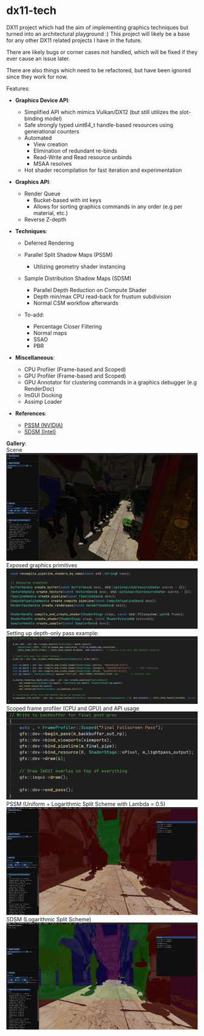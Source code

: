 # dx11-tech
DX11 project which had the aim of implementing graphics techniques but turned into an architectural playground :)
This project will likely be a base for any other DX11 related projects I have in the future.
 
There are likely bugs or corner cases not handled, which will be fixed if they ever cause an issue later.
 
There are also things which need to be refactored, but have been ignored since they work for now.
  
Features:
* __Graphics Device API__:
	* Simplified API which mimics Vulkan/DX12 (but still utilizes the slot-binding model)
	* Safe strongly typed uint64_t handle-based resources using generational counters
	* Automated
		* View creation
		* Elimination of redundant re-binds
		* Read-Write and Read resource unbinds
		* MSAA resolves
	* Hot shader recompilation for fast iteration and experimentation
	

* __Graphics API__:
	* Render Queue
		* Bucket-based with int keys
		* Allows for sorting graphics commands in any order (e.g per material, etc.)
	* Reverse Z-depth

* __Techniques__:
	* Deferred Rendering
	* Parallel Split Shadow Maps (PSSM)
		* Utilizing geometry shader instancing
	* Sample Distribution Shadow Maps (SDSM)
		* Parallel Depth Reduction on Compute Shader
		* Depth min/max CPU read-back for frustum subdivision
		* Normal CSM workflow afterwards

	* To-add:
		* Percentage Closer Filtering
		* Normal maps
		* SSAO
		* PBR

* __Miscellaneous__:
	* CPU Profiler (Frame-based and Scoped)
	* GPU Profiler (Frame-based and Scoped)
	* GPU Annotator for clustering commands in a graphics debugger (e.g RenderDoc)
	* ImGUI Docking
	* Assimp Loader
  
* __References__:
	* [PSSM (NVIDIA)](https://developer.nvidia.com/gpugems/gpugems3/part-ii-light-and-shadows/chapter-10-parallel-split-shadow-maps-programmable-gpus/)
	* [SDSM (Intel)](https://www.intel.com/content/www/us/en/developer/articles/technical/sample-distribution-shadow-maps.html)

__Gallery__:  
Scene  
![Alt text](gallery/ss.png?raw=true "Screenshot")  
Exposed graphics primitives  
![Alt text](gallery/ss2.png?raw=true "Screenshot2")  
Setting up depth-only pass example:  
![Alt text](gallery/ss3.png?raw=true "Screenshot3")  
Scoped frame profiler (CPU and GPU) and API usage 
![Alt text](gallery/ss4.png?raw=true "Screenshot4")  
PSSM (Uniform + Logarithmic Split Scheme with Lambda = 0.5)
![Alt text](gallery/PSSM.jpg?raw=true "Screenshot4")  
SDSM (Logarithmic Split Scheme)
![Alt text](gallery/SDSM.jpg?raw=true "Screenshot4")  
	 



	



